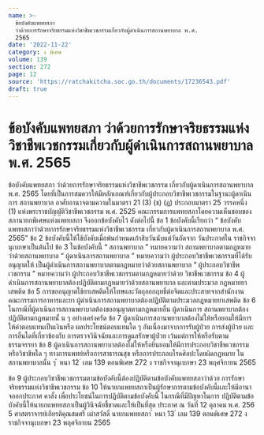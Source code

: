 ```yaml
---
name: >-
  ข้อบังคับแพทยสภา
  ว่าด้วยการรักษาจริยธรรมแห่งวิชาชีพเวชกรรมเกี่ยวกับผู้ดำเนินการสถานพยาบาล พ.ศ.
  2565
date: '2022-11-22'
category: ง พิเศษ
volume: 139
section: 272
page: 12
source: 'https://ratchakitcha.soc.go.th/documents/17236543.pdf'
draft: true
---
```


# ข้อบังคับแพทยสภา ว่าด้วยการรักษาจริยธรรมแห่งวิชาชีพเวชกรรมเกี่ยวกับผู้ดำเนินการสถานพยาบาล พ.ศ. 2565

ข้อบังคับแพทยสภา ว่าด้วยการรักษาจริยธรรมแห่งวิชาชีพเวชกรรม เกี่ยวกับผู้ดาเนินการสถานพยาบาล พ.ศ. 2565 โดยที่เป็นการสมควรให้มีหลักเกณฑ์เกี่ยวกับผู้ประกอบวิชาชีพเวชกรรมในฐานะผู้ดาเนินการ สถานพยาบาล อาศัยอานาจตามความในมาตรา 21 (3) (ช) (ฎ) ประกอบมาตรา 25 วรรคหนึ่ง (1) แห่งพระราชบัญญัติวิชาชีพเวชกรรม พ.ศ. 2525 คณะกรรมการแพทยสภาโดยความเห็นชอบของ สภานายกพิเศษแห่งแพทยสภา จึงออกข้อบังคับไว้ ดังต่อไปนี้ ข้อ 1 ข้อบังคับนี้เรียกว่า “ ข้อบังคับแพทยสภาว่าด้วยการรักษาจริยธรรมแห่งวิชาชีพเวชกรรม เกี่ยวกับผู้ดาเนินการสถานพยาบาล พ.ศ. 2565” ข้อ 2 ข้อบังคับนี้ให้ใช้บังคับเมื่อพ้นกำหนดเก้าสิบวันนับแต่วันถัดจาก วันประกาศใน ราชกิจจานุเบกษาเป็นต้นไป ข้อ 3 ในข้อบังคับนี้ “ สถานพยาบาล ” หมายความว่า สถานพยาบาลตามกฎหมายว่าด้วยสถานพยาบาล “ ผู้ดาเนินการสถานพยาบาล ” หมายความว่า ผู้ประกอบวิชาชีพเวชกรรมที่ได้รับอนุญาตให้ เป็นผู้ดำเนินการสถานพยาบาลตามกฎหมายว่าด้วยสถานพยาบาล “ ผู้ประกอบวิชาชีพเวชกรรม ” หมายความว่า ผู้ประกอบวิชาชีพเวชกรรมตามกฎหมายว่าด้วย วิชาชีพเวชกรรม ข้อ 4 ผู้ดำเนินการสถานพยาบาลต้องปฏิบัติตามกฎหมายว่าด้วยสถานพยาบาล และตามประมวล กฎหมายยาเสพติด ข้อ 5 การขออนุญาตใช้ยาเสพติดให้โทษและวัตถุออกฤทธิ์ต่อจิตและประสาทจากสำนักงาน คณะกรรมการอาหารและยา ผู้ดำเนินการสถานพยาบาลต้องปฏิบัติตามประมวลกฎหมายยาเสพติด ข้อ 6 ในกรณีที่ผู้ดาเนินการสถานพยาบาลต้องขออนุญาตตามกฎหมายอื่น ผู้ดาเนินการ สถานพยาบาลต้องปฏิบัติตามกฎหมายนั้ น ๆ อย่างเคร่งครัด ข้อ 7 ผู้ดาเนินการสถานพยาบาลต้องไม่ให้หรือยอมให้มีการให้ค่าตอบแทนเป็นเงินหรือ ผลประโยชน์ตอบแทนใด ๆ อันเนื่องมาจากการรับผู้ป่วย การส่งผู้ป่วย และการอื่นใดที่เกี่ยวข้องกับ การตรวจวินิจฉัยและการดูแลรักษาผู้ป่วย เว้นแต่การให้หรือรับตาม ธรรมจรรยา ข้อ 8 ผู้ดาเนินการสถานพยาบาลต้องไม่ให้หรือยินยอมให้มีการประกอบวิชาชีพเวชกรรม หรือวิชาชีพใด ๆ ทางการแพทย์หรือการสาธารณสุข หรือการประกอบโรคศิลปะโดยผิดกฎหมาย ในสถานพยาบาลนั้น ๆ ้ หนา 12 ่ เลม 139 ตอนพิเศษ 272 ง ราชกิจจานุเบกษา 23 พฤศจิกายน 2565

ข้อ 9 ผู้ประกอบวิชาชีพเวชกรรมตามข้อบังคับนี้ต้องปฏิบัติตามข้อบังคับแพทยสภาว่าด้วย การรักษาจริยธรรมแห่งวิชาชีพเวชกรรม ข้อ 10 ให้นายกแพทยสภาเป็นผู้รักษาการตามข้อบังคับนี้และให้มีอานาจออกประกาศ คาสั่ง เพื่อประโยชน์ในการปฏิบัติตามข้อบังคับนี้ ในกรณีที่มีปัญหาในการ ปฏิบัติตามข้อบังคับนี้ให้นายกแพทยสภาเป็นผู้วินิจฉัยชี้ขาดและให้เป็นที่สุด ประกาศ ณ วันที่ 12 ตุลาคม พ.ศ. 256 5 ศาสตราจารย์เกียรติคุณสมศรี เผ่าสวัสดิ์ นายกแพทยสภา ้ หนา 13 ่ เลม 139 ตอนพิเศษ 272 ง ราชกิจจานุเบกษา 23 พฤศจิกายน 2565

